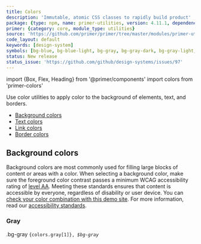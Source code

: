 ```yaml
---
title: Colors
description: 'Immutable, atomic CSS classes to rapidly build product'
package: {type: npm, name: primer-utilities, version: 4.11.1, dependencies: [primer-support]}
primer: {category: core, module_type: utilities}
source: 'https://github.com/primer/primer/tree/master/modules/primer-utilities/'
code_layout: default
keywords: [design-system]
symbols: [bg-blue, bg-blue-light, bg-gray, bg-gray-dark, bg-gray-light, bg-green, bg-green-light, bg-pending, bg-purple, bg-purple-light, bg-red, bg-red-light, bg-shade-gradient, bg-white, bg-yellow, bg-yellow-light, link-gray, link-gray-dark, link-hover-blue, muted-link, text-blue, text-gray, text-gray-dark, text-gray-light, text-green, text-inherit, text-orange, text-orange-light, text-pending, text-purple, text-red, text-white]
status: New release
status_issue: 'https://github.com/github/design-systems/issues/97'
---
```


import {Box, Flex, Heading} from '@primer/components'
import colors from 'primer-colors'

Use color utilities to apply color to the background of elements, text, and borders.

* [Background colors](#background-colors)
* [Text colors](#text-colors)
* [Link colors](#link-colors)
* [Border colors](#border-colors)

## Background colors

Background colors are most commonly used for filling large blocks of content or areas with a color. When selecting a background color, make sure the foreground color contrast passes a minimum WCAG accessibility rating of [level AA](https://www.w3.org/TR/UNDERSTANDING-WCAG20/visual-audio-contrast-contrast.html). Meeting these standards ensures that content is accessible by everyone, regardless of disability or user device. You can [check your color combination with this demo site](http://jxnblk.com/colorable/demos/text/). For more information, read our [accessibility standards](/primer/principles/accessibility).

### Gray

<Box mb={4}>
  <Flex>
    <Box width={3/12} pr={4}>
      <Heading fontSize={4} fontFamily="mono">.bg-gray</Heading>
      <code>{colors.gray[1]}, <var>$bg-gray</var></code>
      <Box bg="gray.1" height={60} />
    </Box>
  </Flex>
</Box>
